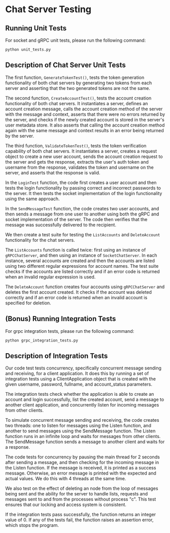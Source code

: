 # Chat Server Testing

## Running Unit Tests

For socket and gRPC unit tests, please run the following command:

```
python unit_tests.py
```

## Description of Chat Server Unit Tests

The first function, `GenerateTokenTest()`, tests the token generation functionality of both chat servers by generating two tokens from each server and asserting that the two generated tokens are not the same.

The second function, `CreateAccountTest()`, tests the account creation functionality of both chat servers. It instantiates a server, defines an account creation message, calls the account creation method of the server with the message and context, asserts that there were no errors returned by the server, and checks if the newly created account is stored in the server's user metadata store. It also asserts that calling the account creation method again with the same message and context results in an error being returned by the server.

The third function, `ValidateTokenTest()`, tests the token verification capability of both chat servers. It instantiates a server, creates a request object to create a new user account, sends the account creation request to the server and gets the response, extracts the user's auth token and username from the response, validates the token and username on the server, and asserts that the response is valid.

In the `LoginTest` function, the code first creates a user account and then tests the login functionality by passing correct and incorrect passwords to the server. It then tests the socket implementation of the login functionality using the same approach.

In the `SendMessageTest` function, the code creates two user accounts, and then sends a message from one user to another using both the gRPC and socket implementation of the server. The code then verifies that the message was successfully delivered to the recipient.

We then create a test suite for testing the `ListAccounts` and `DeleteAccount` functionality for the chat servers.

The `ListAccounts` function is called twice: first using an instance of `gRPCChatServer`, and then using an instance of `SocketChatServer`. In each instance, several accounts are created and then the accounts are listed using two different regular expressions for account names. The test suite checks if the accounts are listed correctly and if an error code is returned when an invalid regular expression is used.

The `DeleteAccount` function creates four accounts using `gRPCChatServer` and deletes the first account created. It checks if the account was deleted correctly and if an error code is returned when an invalid account is specified for deletion.

## (Bonus) Running Integration Tests

For grpc integration tests, please run the following command:

```
python grpc_integration_tests.py
```

## Description of Integration Tests

Our code test tests concurrency, specifically concurrent message sending and receiving, for a client application. It does this by running a set of integration tests using a ClientApplication object that is created with the given username, password, fullname, and account_status parameters.

The integration tests check whether the application is able to create an account and login successfully, list the created account, send a message to another client application, and concurrently listen for incoming messages from other clients.

To simulate concurrent message sending and receiving, the code creates two threads: one to listen for messages using the Listen function, and another to send messages using the SendMessage function. The Listen function runs in an infinite loop and waits for messages from other clients. The SendMessage function sends a message to another client and waits for a response.

The code tests for concurrency by pausing the main thread for 2 seconds after sending a message, and then checking for the incoming message in the Listen function. If the message is received, it is printed as a success message. Otherwise, an error message is printed with the expected and actual values. We do this with 4 threads at the same time. 

We also test on the effect of deleting an node from the loop of messages being sent and the ability for the server to handle lists, requests and messages sent to and from the processes without process "c". This test ensures that our locking and access system is consistent.

If the integration tests pass successfully, the function returns an integer value of 0. If any of the tests fail, the function raises an assertion error, which stops the program.